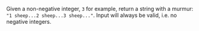 Given a non-negative integer, ``3`` for example, return a string with a murmur: ``"1 sheep...2 sheep...3 sheep..."``. Input will always be valid, i.e. no negative integers.

